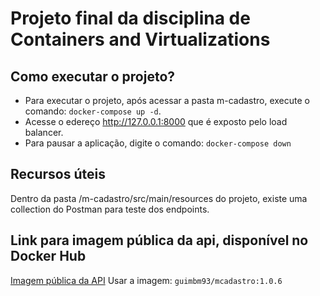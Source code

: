 # Projeto final da disciplina de Containers and Virtualizations #

## Como executar o projeto? ##
 - Para executar o projeto, após acessar a pasta m-cadastro, execute o comando: `docker-compose up -d`.
 - Acesse o edereço http://127.0.0.1:8000 que é exposto pelo load balancer.
 - Para pausar a aplicação, digite o comando: `docker-compose down`
 
## Recursos úteis ##
Dentro da pasta /m-cadastro/src/main/resources do projeto, existe uma collection do Postman para teste dos endpoints.

## Link para imagem pública da api, disponível no Docker Hub ##
[Imagem pública da API](https://hub.docker.com/repository/docker/guimbm93/mcadastro)
Usar a imagem:  `guimbm93/mcadastro:1.0.6`
